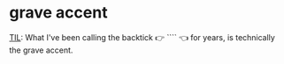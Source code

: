 # grave accent

[TIL](https://unix.stackexchange.com/a/123653/394334): What I&#39;ve been calling the backtick 👉 ```` 👈 for years, is technically the grave accent.

